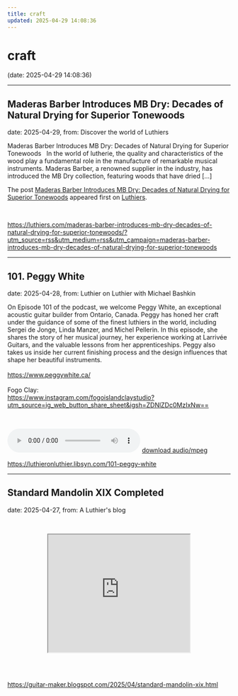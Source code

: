 ```yaml
---
title: craft
updated: 2025-04-29 14:08:36
---
```


# craft

(date: 2025-04-29 14:08:36)

---

## Maderas Barber Introduces MB Dry: Decades of Natural Drying for Superior Tonewoods

date: 2025-04-29, from: Discover the world of Luthiers

<p>Maderas Barber Introduces MB Dry: Decades of Natural Drying for Superior Tonewoods &#160; In the world of lutherie, the quality and characteristics of the wood play a fundamental role in the manufacture of remarkable musical instruments. Maderas Barber, a renowned supplier in the industry, has introduced the MB Dry collection, featuring woods that have dried [&#8230;]</p>
<p>The post <a href="https://luthiers.com/maderas-barber-introduces-mb-dry-decades-of-natural-drying-for-superior-tonewoods/">Maderas Barber Introduces MB Dry: Decades of Natural Drying for Superior Tonewoods</a> appeared first on <a href="https://luthiers.com">Luthiers</a>.</p>
 

<br> 

<https://luthiers.com/maderas-barber-introduces-mb-dry-decades-of-natural-drying-for-superior-tonewoods/?utm_source=rss&utm_medium=rss&utm_campaign=maderas-barber-introduces-mb-dry-decades-of-natural-drying-for-superior-tonewoods>

---

## 101. Peggy White

date: 2025-04-28, from: Luthier on Luthier with Michael Bashkin

<div class="elementToProof">On Episode 101 of the podcast, we welcome Peggy White, an exceptional acoustic guitar builder from Ontario, Canada. Peggy has honed her craft under the guidance of some of the finest luthiers in the world, including Sergei de Jonge, Linda Manzer, and Michel Pellerin. In this episode, she shares the story of her musical journey, her experience working at Larrivée Guitars, and the valuable lessons from her apprenticeships. Peggy also takes us inside her current finishing process and the design influences that shape her beautiful instruments.</div> <div class="elementToProof"> </div> <div class="elementToProof"><a id="LPlnk683274" href= "https://www.peggywhite.ca/">https://www.peggywhite.ca/</a></div> <div class="elementToProof"> </div> <div class="elementToProof">Fogo Clay:</div> <div class="elementToProof"><a id="LPlnk480452" href= "https://www.instagram.com/fogoislandclaystudio?utm_source=ig_web_button_share_sheet&igsh=ZDNlZDc0MzIxNw=="> https://www.instagram.com/fogoislandclaystudio?utm_source=ig_web_button_share_sheet&igsh=ZDNlZDc0MzIxNw==</a></div> <p> </p> 

<audio crossorigin="anonymous" controls="controls">
<source type="audio/mpeg" src="https://traffic.libsyn.com/secure/luthieronluthier/LOL101_6.mp3?dest-id=480616"></source>
</audio> <a href="https://traffic.libsyn.com/secure/luthieronluthier/LOL101_6.mp3?dest-id=480616" target="_blank">download audio/mpeg</a><br> 

<https://luthieronluthier.libsyn.com/101-peggy-white>

---

## Standard Mandolin XIX Completed

date: 2025-04-27, from: A Luthier's blog

<p>&nbsp;</p><div class="separator" style="clear: both; text-align: center;"><iframe allowfullscreen="" class="BLOG_video_class" height="266" src="https://www.youtube.com/embed/DkfC_-2an8s" width="320" youtube-src-id="DkfC_-2an8s"></iframe></div><br /><p></p> 

<br> 

<https://guitar-maker.blogspot.com/2025/04/standard-mandolin-xix.html>

